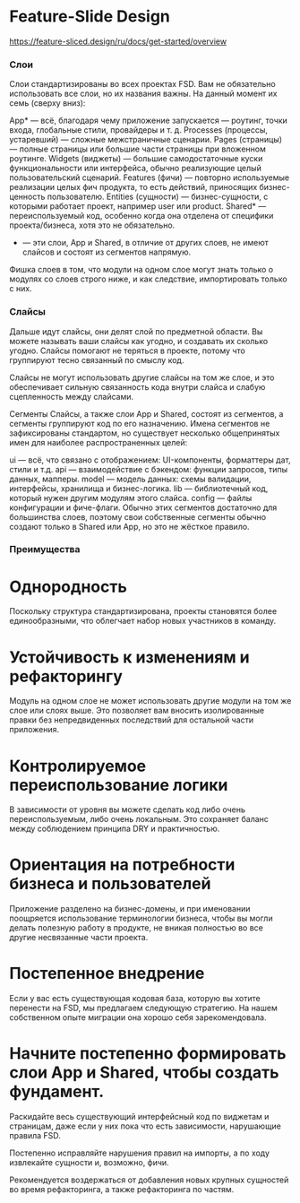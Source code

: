 # Feature-Slide Design
https://feature-sliced.design/ru/docs/get-started/overview

### Слои
Слои стандартизированы во всех проектах FSD. Вам не обязательно использовать все слои, но их названия важны. На данный момент их семь (сверху вниз):

App* — всё, благодаря чему приложение запускается — роутинг, точки входа, глобальные стили, провайдеры и т. д.
Processes (процессы, устаревший) — сложные межстраничные сценарии.
Pages (страницы) — полные страницы или большие части страницы при вложенном роутинге.
Widgets (виджеты) — большие самодостаточные куски функциональности или интерфейса, обычно реализующие целый пользовательский сценарий.
Features (фичи) — повторно используемые реализации целых фич продукта, то есть действий, приносящих бизнес-ценность пользователю.
Entities (сущности) — бизнес-сущности, с которыми работает проект, например user или product.
Shared* — переиспользуемый код, особенно когда она отделена от специфики проекта/бизнеса, хотя это не обязательно.
* — эти слои, App и Shared, в отличие от других слоев, не имеют слайсов и состоят из сегментов напрямую.

Фишка слоев в том, что модули на одном слое могут знать только о модулях со слоев строго ниже, и как следствие, импортировать только с них.

### Слайсы
Дальше идут слайсы, они делят слой по предметной области. Вы можете называть ваши слайсы как угодно, и создавать их сколько угодно. Слайсы помогают не теряться в проекте, потому что группируют тесно связанный по смыслу код.

Слайсы не могут использовать другие слайсы на том же слое, и это обеспечивает сильную связанность кода внутри слайса и слабую сцепленность между слайсами.

Сегменты
Слайсы, а также слои App и Shared, состоят из сегментов, а сегменты группируют код по его назначению. Имена сегментов не зафиксированы стандартом, но существует несколько общепринятых имен для наиболее распространенных целей:

ui — всё, что связано с отображением: UI-компоненты, форматтеры дат, стили и т.д.
api — взаимодействие с бэкендом: функции запросов, типы данных, мапперы.
model — модель данных: схемы валидации, интерфейсы, хранилища и бизнес-логика.
lib — библиотечный код, который нужен другим модулям этого слайса.
config — файлы конфигурации и фиче-флаги.
Обычно этих сегментов достаточно для большинства слоев, поэтому свои собственные сегменты обычно создают только в Shared или App, но это не жёсткое правило.

### Преимущества
# Однородность
Поскольку структура стандартизирована, проекты становятся более единообразными, что облегчает набор новых участников в команду.

# Устойчивость к изменениям и рефакторингу
Модуль на одном слое не может использовать другие модули на том же слое или слоях выше.
Это позволяет вам вносить изолированные правки без непредвиденных последствий для остальной части приложения.

# Контролируемое переиспользование логики
В зависимости от уровня вы можете сделать код либо очень переиспользуемым, либо очень локальным.
Это сохраняет баланс между соблюдением принципа DRY и практичностью.

# Ориентация на потребности бизнеса и пользователей
Приложение разделено на бизнес-домены, и при именовании поощряется использование терминологии бизнеса, чтобы вы могли делать полезную работу в продукте, не вникая полностью во все другие несвязанные части проекта.

# Постепенное внедрение
Если у вас есть существующая кодовая база, которую вы хотите перенести на FSD, мы предлагаем следующую стратегию. На нашем собственном опыте миграции она хорошо себя зарекомендовала.

# Начните постепенно формировать слои App и Shared, чтобы создать фундамент.

Раскидайте весь существующий интерфейсный код по виджетам и страницам, даже если у них пока что есть зависимости, нарушающие правила FSD.

Постепенно исправляйте нарушения правил на импорты, а по ходу извлекайте сущности и, возможно, фичи.

Рекомендуется воздержаться от добавления новых крупных сущностей во время рефакторинга, а также рефакторинга по частям.